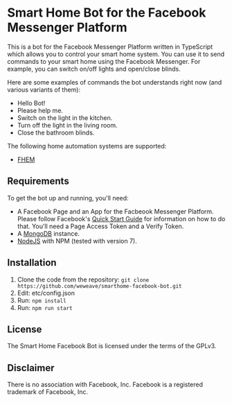 # Smart Home Bot for the Facebook Messenger Platform
This is a bot for the Facebook Messenger Platform written in TypeScript which allows you to control your smart home system. You can use it to send commands to your smart home using the Facebook Messenger. For example, you can switch on/off lights and open/close blinds.

Here are some examples of commands the bot understands right now (and various variants of them):
* Hello Bot!
* Please help me.
* Switch on the light in the kitchen.
* Turn off the light in the living room.
* Close the bathroom blinds.

The following home automation systems are supported:
* [FHEM]([http://fhem.de/)

## Requirements
To get the bot up and running, you'll need:
* A Facebook Page and an App for the Facbeook Messenger Platform. Please follow Facebook's [Quick Start Guide](https://developers.facebook.com/docs/messenger-platform/guides/quick-start) for information on how to do that. You'll need a Page Access Token and a Verify Token.
* A [MongoDB](https://www.mongodb.com) instance.
* [NodeJS](https://nodejs.org) with NPM (tested with version 7).

## Installation
1. Clone the code from the repository:
   ```git clone https://github.com/weweave/smarthome-facebook-bot.git```
2. Edit: etc/config.json
3. Run: ```npm install```
3. Run: ```npm run start```

## License
The Smart Home Facebook Bot is licensed under the terms of the GPLv3.

## Disclaimer
There is no association with Facebook, Inc.
Facebook is a registered trademark of Facebook, Inc.